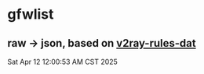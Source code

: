 # gfwlist
## raw -> json, based on [v2ray-rules-dat](https://github.com/Loyalsoldier/v2ray-rules-dat)
Sat Apr 12 12:00:53 AM CST 2025

